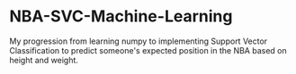 # NBA-SVC-Machine-Learning
My progression from learning numpy to implementing Support Vector Classification to predict someone's expected position in the NBA based on height and weight.
